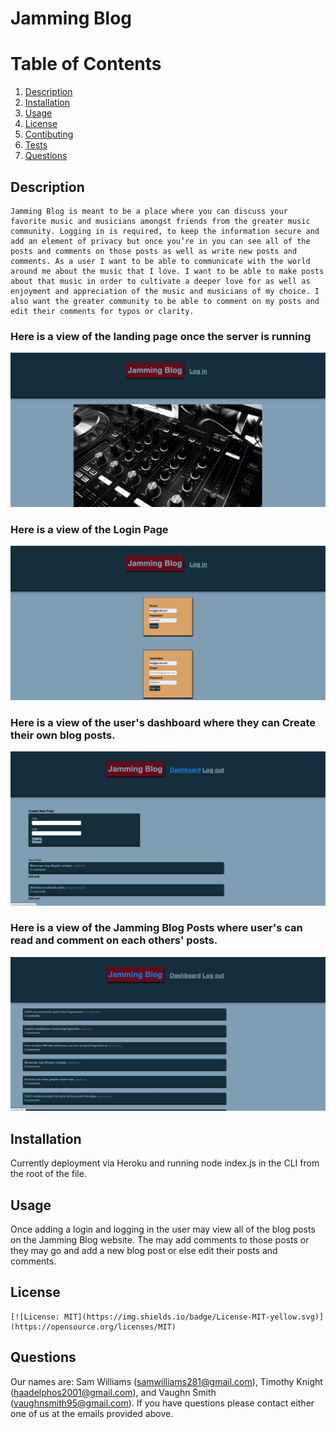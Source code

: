 
  # Jamming Blog

  # Table of Contents

  1. [Description](#Description)
  2. [Installation](#Installation)
  3. [Usage](#Usage)
  4. [License](#License)
  5. [Contibuting](#Contributing)
  6. [Tests](#Tests)
  7. [Questions](#Questions)


  ## Description 
    Jamming Blog is meant to be a place where you can discuss your favorite music and musicians amongst friends from the greater music community. Logging in is required, to keep the information secure and add an element of privacy but once you’re in you can see all of the posts and comments on those posts as well as write new posts and comments. As a user I want to be able to communicate with the world around me about the music that I love. I want to be able to make posts about that music in order to cultivate a deeper love for as well as enjoyment and appreciation of the music and musicians of my choice. I also want the greater community to be able to comment on my posts and edit their comments for typos or clarity.  

  ### Here is a view of the landing page once the server is running
  ![View of the landing page once deployed](public/images/MVP001_main.jpeg)

  ### Here is a view of the Login Page
  ![View of the Login Page](public/images/MVP002_login.jpeg)

  ### Here is a view of the user's dashboard where they can Create their own blog posts.
  ![View of the user's dashboard](public/images/MVP003_dashboard.jpeg)

  ### Here is a view of the Jamming Blog Posts where user's can read and comment on each others' posts.
  ![View of the Jamming Blog posts after logging in](public/images/MVP004_Jamming%20Blog.jpeg)


  ## Installation

  Currently deployment via Heroku and running node index.js in the CLI from the root of the file.

  ## Usage
  Once adding a login and logging in the user may view all of the blog posts on the Jamming Blog website. The may add comments to those posts or they may go and add a new blog post or else edit their posts and comments. 

  ## License
    [![License: MIT](https://img.shields.io/badge/License-MIT-yellow.svg)](https://opensource.org/licenses/MIT)

  ## Questions
 Our names are: Sam Williams (samwilliams281@gmail.com), Timothy Knight (haadelphos2001@gmail.com), and Vaughn Smith (vaughnsmith95@gmail.com). If you have questions please contact either one of us at the emails provided above.
  
